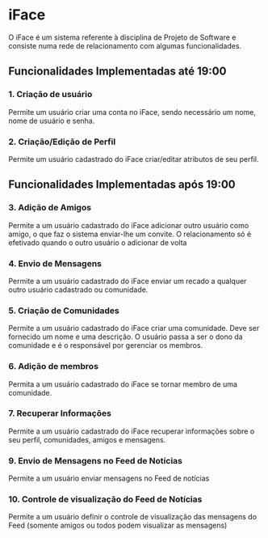 # iFace

O iFace é um sistema referente à disciplina de Projeto de Software e consiste numa rede de relacionamento com algumas funcionalidades. 

## Funcionalidades Implementadas até 19:00

### 1. Criação de usuário
Permite um usuário criar uma conta no iFace, sendo necessário um nome, nome de usuário e senha.

### 2. Criação/Edição de Perfil
Permite um usuário cadastrado do iFace criar/editar atributos de seu perfil. 

## Funcionalidades Implementadas após 19:00

### 3. Adição de Amigos
Permite a um usuário cadastrado do iFace adicionar
outro usuário como amigo, o que faz o sistema
enviar-lhe um convite. O relacionamento só é
efetivado quando o outro usuário o adicionar de
volta

### 4. Envio de Mensagens
Permite a um usuário cadastrado do iFace enviar
um recado a qualquer outro usuário cadastrado ou
comunidade.

### 5. Criação de Comunidades
Permite a um usuário cadastrado do iFace criar uma
comunidade. Deve ser fornecido um nome e uma
descrição. O usuário passa a ser o dono da
comunidade e é o responsável por gerenciar os
membros.

### 6. Adição de membros
Permita a um usuário cadastrado do iFace se tornar
membro de uma comunidade.

### 7. Recuperar Informações 
Permite a um usuário cadastrado do iFace recuperar
informações sobre o seu perfil, comunidades,
amigos e mensagens.

### 9. Envio de Mensagens no Feed de Notícias
Permite a um usuário enviar mensagens no Feed de
notícias

### 10. Controle de visualização do Feed de Notícias
Permite a um usuário definir o controle de
visualização das mensagens do Feed (somente
amigos ou todos podem visualizar as mensagens)
